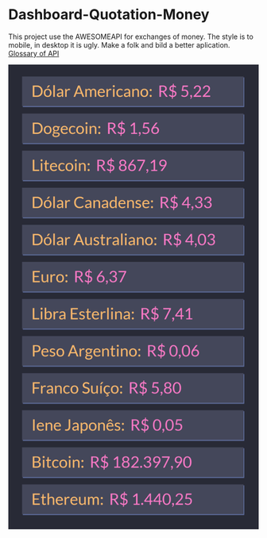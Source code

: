 # Dashboard-Quotation-Money
This project use the AWESOMEAPI for exchanges of money. The style is to mobile, in desktop it is ugly. Make a folk and bild a better aplication.
[Glossary of API](dashboard-of-money/public/glossary.md)

![printscreen](./dashboard-quotation.vercel.app_.png)
